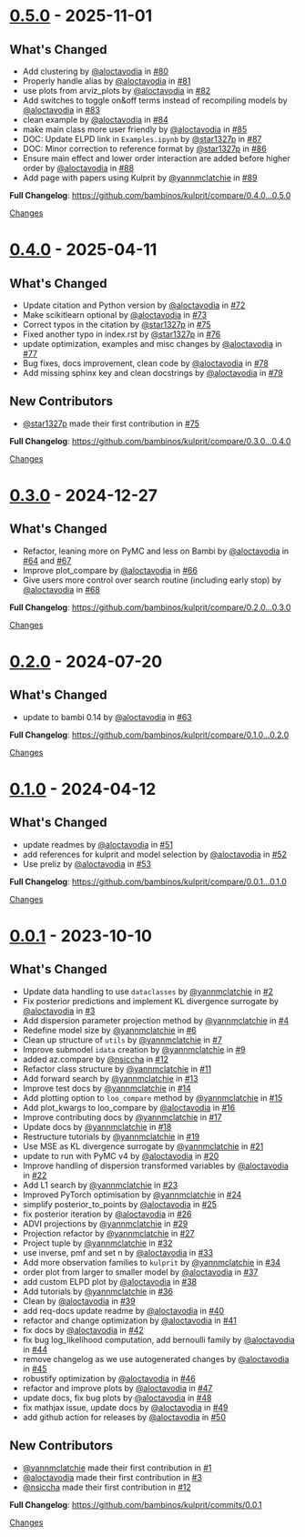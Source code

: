 <a id="0.5.0"></a>
# [0.5.0](https://github.com/bambinos/kulprit/releases/tag/0.5.0) - 2025-11-01

## What's Changed
* Add clustering by [@aloctavodia](https://github.com/aloctavodia) in [#80](https://github.com/bambinos/kulprit/pull/80)
* Properly handle alias by [@aloctavodia](https://github.com/aloctavodia) in [#81](https://github.com/bambinos/kulprit/pull/81)
* use plots from arviz_plots by [@aloctavodia](https://github.com/aloctavodia) in [#82](https://github.com/bambinos/kulprit/pull/82)
* Add switches to toggle on&off terms instead of recompiling models by [@aloctavodia](https://github.com/aloctavodia) in [#83](https://github.com/bambinos/kulprit/pull/83)
* clean example by [@aloctavodia](https://github.com/aloctavodia) in [#84](https://github.com/bambinos/kulprit/pull/84)
* make main class more user friendly by [@aloctavodia](https://github.com/aloctavodia) in [#85](https://github.com/bambinos/kulprit/pull/85)
* DOC: Update ELPD link in `Examples.ipynb` by [@star1327p](https://github.com/star1327p) in [#87](https://github.com/bambinos/kulprit/pull/87)
* DOC: Minor correction to reference format by [@star1327p](https://github.com/star1327p) in [#86](https://github.com/bambinos/kulprit/pull/86)
* Ensure main effect and lower order interaction are added before higher order by [@aloctavodia](https://github.com/aloctavodia) in [#88](https://github.com/bambinos/kulprit/pull/88)
* Add page with papers using Kulprit by [@yannmclatchie](https://github.com/yannmclatchie) in [#89](https://github.com/bambinos/kulprit/pull/89)


**Full Changelog**: https://github.com/bambinos/kulprit/compare/0.4.0...0.5.0

[Changes][0.5.0]


<a id="0.4.0"></a>
# [0.4.0](https://github.com/bambinos/kulprit/releases/tag/0.4.0) - 2025-04-11

## What's Changed
* Update citation and Python version by [@aloctavodia](https://github.com/aloctavodia) in [#72](https://github.com/bambinos/kulprit/pull/72)
* Make scikitlearn optional by [@aloctavodia](https://github.com/aloctavodia) in [#73](https://github.com/bambinos/kulprit/pull/73)
* Correct typos in the citation by [@star1327p](https://github.com/star1327p) in [#75](https://github.com/bambinos/kulprit/pull/75)
* Fixed another typo in index.rst by [@star1327p](https://github.com/star1327p) in [#76](https://github.com/bambinos/kulprit/pull/76)
* update optimization, examples and misc changes by [@aloctavodia](https://github.com/aloctavodia) in [#77](https://github.com/bambinos/kulprit/pull/77)
* Bug fixes, docs improvement, clean code by [@aloctavodia](https://github.com/aloctavodia) in [#78](https://github.com/bambinos/kulprit/pull/78)
* Add missing sphinx key and clean docstrings by [@aloctavodia](https://github.com/aloctavodia) in [#79](https://github.com/bambinos/kulprit/pull/79)

## New Contributors
* [@star1327p](https://github.com/star1327p) made their first contribution in [#75](https://github.com/bambinos/kulprit/pull/75)

**Full Changelog**: https://github.com/bambinos/kulprit/compare/0.3.0...0.4.0

[Changes][0.4.0]


<a id="0.3.0"></a>
# [0.3.0](https://github.com/bambinos/kulprit/releases/tag/0.3.0) - 2024-12-27

## What's Changed
* Refactor, leaning more on PyMC and less on Bambi by [@aloctavodia](https://github.com/aloctavodia) in [#64](https://github.com/bambinos/kulprit/pull/64) and [#67](https://github.com/bambinos/kulprit/pull/67)
* Improve plot_compare by [@aloctavodia](https://github.com/aloctavodia) in [#66](https://github.com/bambinos/kulprit/pull/66)
* Give users more control over search routine (including early stop) by [@aloctavodia](https://github.com/aloctavodia) in [#68](https://github.com/bambinos/kulprit/pull/68)


**Full Changelog**: https://github.com/bambinos/kulprit/compare/0.2.0...0.3.0

[Changes][0.3.0]


<a id="0.2.0"></a>
# [0.2.0](https://github.com/bambinos/kulprit/releases/tag/0.2.0) - 2024-07-20

## What's Changed
* update to bambi 0.14 by [@aloctavodia](https://github.com/aloctavodia) in [#63](https://github.com/bambinos/kulprit/pull/63)


**Full Changelog**: https://github.com/bambinos/kulprit/compare/0.1.0...0.2.0

[Changes][0.2.0]


<a id="0.1.0"></a>
# [0.1.0](https://github.com/bambinos/kulprit/releases/tag/0.1.0) - 2024-04-12

## What's Changed
* update readmes by [@aloctavodia](https://github.com/aloctavodia) in [#51](https://github.com/bambinos/kulprit/pull/51)
* add references for kulprit and model selection by [@aloctavodia](https://github.com/aloctavodia) in [#52](https://github.com/bambinos/kulprit/pull/52)
* Use preliz by [@aloctavodia](https://github.com/aloctavodia) in [#53](https://github.com/bambinos/kulprit/pull/53)


**Full Changelog**: https://github.com/bambinos/kulprit/compare/0.0.1...0.1.0

[Changes][0.1.0]


<a id="0.0.1"></a>
# [0.0.1](https://github.com/bambinos/kulprit/releases/tag/0.0.1) - 2023-10-10

## What's Changed
* Update data handling to use ``dataclasses`` by [@yannmclatchie](https://github.com/yannmclatchie) in [#2](https://github.com/bambinos/kulprit/pull/2)
* Fix posterior predictions and implement KL divergence surrogate by [@aloctavodia](https://github.com/aloctavodia) in [#3](https://github.com/bambinos/kulprit/pull/3)
* Add dispersion parameter projection method by [@yannmclatchie](https://github.com/yannmclatchie) in [#4](https://github.com/bambinos/kulprit/pull/4)
* Redefine model size by [@yannmclatchie](https://github.com/yannmclatchie) in [#6](https://github.com/bambinos/kulprit/pull/6)
* Clean up structure of ``utils`` by [@yannmclatchie](https://github.com/yannmclatchie) in [#7](https://github.com/bambinos/kulprit/pull/7)
* Improve submodel ``idata`` creation by [@yannmclatchie](https://github.com/yannmclatchie) in [#9](https://github.com/bambinos/kulprit/pull/9)
* added az.compare by [@nsiccha](https://github.com/nsiccha) in [#12](https://github.com/bambinos/kulprit/pull/12)
* Refactor class structure by [@yannmclatchie](https://github.com/yannmclatchie) in [#11](https://github.com/bambinos/kulprit/pull/11)
* Add forward search by [@yannmclatchie](https://github.com/yannmclatchie) in [#13](https://github.com/bambinos/kulprit/pull/13)
* Improve test docs by [@yannmclatchie](https://github.com/yannmclatchie) in [#14](https://github.com/bambinos/kulprit/pull/14)
* Add plotting option to `loo_compare` method by [@yannmclatchie](https://github.com/yannmclatchie) in [#15](https://github.com/bambinos/kulprit/pull/15)
* Add plot_kwargs to loo_compare by [@aloctavodia](https://github.com/aloctavodia) in [#16](https://github.com/bambinos/kulprit/pull/16)
* Improve contributing docs  by [@yannmclatchie](https://github.com/yannmclatchie) in [#17](https://github.com/bambinos/kulprit/pull/17)
* Update docs by [@yannmclatchie](https://github.com/yannmclatchie) in [#18](https://github.com/bambinos/kulprit/pull/18)
* Restructure tutorials by [@yannmclatchie](https://github.com/yannmclatchie) in [#19](https://github.com/bambinos/kulprit/pull/19)
* Use MSE as KL divergence surrogate by [@yannmclatchie](https://github.com/yannmclatchie) in [#21](https://github.com/bambinos/kulprit/pull/21)
* update to run with PyMC v4 by [@aloctavodia](https://github.com/aloctavodia) in [#20](https://github.com/bambinos/kulprit/pull/20)
* Improve handling of dispersion transformed variables by [@aloctavodia](https://github.com/aloctavodia) in [#22](https://github.com/bambinos/kulprit/pull/22)
* Add L1 search by [@yannmclatchie](https://github.com/yannmclatchie) in [#23](https://github.com/bambinos/kulprit/pull/23)
* Improved PyTorch optimisation by [@yannmclatchie](https://github.com/yannmclatchie) in [#24](https://github.com/bambinos/kulprit/pull/24)
* simplify posterior_to_points by [@aloctavodia](https://github.com/aloctavodia) in [#25](https://github.com/bambinos/kulprit/pull/25)
* fix posterior iteration by [@aloctavodia](https://github.com/aloctavodia) in [#26](https://github.com/bambinos/kulprit/pull/26)
* ADVI projections by [@yannmclatchie](https://github.com/yannmclatchie) in [#29](https://github.com/bambinos/kulprit/pull/29)
* Projection refactor by [@yannmclatchie](https://github.com/yannmclatchie) in [#27](https://github.com/bambinos/kulprit/pull/27)
* Project tuple by [@yannmclatchie](https://github.com/yannmclatchie) in [#32](https://github.com/bambinos/kulprit/pull/32)
* use inverse, pmf and set n by [@aloctavodia](https://github.com/aloctavodia) in [#33](https://github.com/bambinos/kulprit/pull/33)
* Add more observation families to ``kulprit`` by [@yannmclatchie](https://github.com/yannmclatchie) in [#34](https://github.com/bambinos/kulprit/pull/34)
* order plot from larger to smaller model by [@aloctavodia](https://github.com/aloctavodia) in [#37](https://github.com/bambinos/kulprit/pull/37)
* add custom ELPD plot by [@aloctavodia](https://github.com/aloctavodia) in [#38](https://github.com/bambinos/kulprit/pull/38)
* Add tutorials by [@yannmclatchie](https://github.com/yannmclatchie) in [#36](https://github.com/bambinos/kulprit/pull/36)
* Clean by [@aloctavodia](https://github.com/aloctavodia) in [#39](https://github.com/bambinos/kulprit/pull/39)
* add req-docs update readme by [@aloctavodia](https://github.com/aloctavodia) in [#40](https://github.com/bambinos/kulprit/pull/40)
* refactor and change optimization by [@aloctavodia](https://github.com/aloctavodia) in [#41](https://github.com/bambinos/kulprit/pull/41)
* fix docs by [@aloctavodia](https://github.com/aloctavodia) in [#42](https://github.com/bambinos/kulprit/pull/42)
* fix bug log_likelihood computation, add bernoulli family by [@aloctavodia](https://github.com/aloctavodia) in [#44](https://github.com/bambinos/kulprit/pull/44)
* remove changelog as we use autogenerated changes by [@aloctavodia](https://github.com/aloctavodia) in [#45](https://github.com/bambinos/kulprit/pull/45)
* robustify optimization by [@aloctavodia](https://github.com/aloctavodia) in [#46](https://github.com/bambinos/kulprit/pull/46)
* refactor and improve plots by [@aloctavodia](https://github.com/aloctavodia) in [#47](https://github.com/bambinos/kulprit/pull/47)
* update docs, fix bug plots by [@aloctavodia](https://github.com/aloctavodia) in [#48](https://github.com/bambinos/kulprit/pull/48)
* fix mathjax issue, update docs by [@aloctavodia](https://github.com/aloctavodia) in [#49](https://github.com/bambinos/kulprit/pull/49)
* add github action for releases by [@aloctavodia](https://github.com/aloctavodia) in [#50](https://github.com/bambinos/kulprit/pull/50)

## New Contributors
* [@yannmclatchie](https://github.com/yannmclatchie) made their first contribution in [#1](https://github.com/bambinos/kulprit/pull/1)
* [@aloctavodia](https://github.com/aloctavodia) made their first contribution in [#3](https://github.com/bambinos/kulprit/pull/3)
* [@nsiccha](https://github.com/nsiccha) made their first contribution in [#12](https://github.com/bambinos/kulprit/pull/12)

**Full Changelog**: https://github.com/bambinos/kulprit/commits/0.0.1

[Changes][0.0.1]


[0.5.0]: https://github.com/bambinos/kulprit/compare/0.4.0...0.5.0
[0.4.0]: https://github.com/bambinos/kulprit/compare/0.3.0...0.4.0
[0.3.0]: https://github.com/bambinos/kulprit/compare/0.2.0...0.3.0
[0.2.0]: https://github.com/bambinos/kulprit/compare/0.1.0...0.2.0
[0.1.0]: https://github.com/bambinos/kulprit/compare/0.0.1...0.1.0
[0.0.1]: https://github.com/bambinos/kulprit/tree/0.0.1

<!-- Generated by https://github.com/rhysd/changelog-from-release v3.9.1 -->

